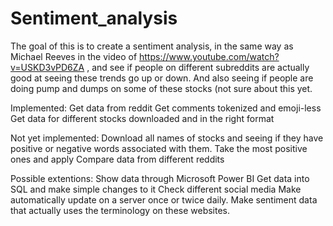 # Sentiment_analysis
 
The goal of this is to create a sentiment analysis, in the same way as Michael Reeves in the video of https://www.youtube.com/watch?v=USKD3vPD6ZA , and see if people on different subreddits are actually good at seeing these trends go up or down. And also seeing if people are doing pump and dumps on some of these stocks (not sure about this yet. 

Implemented:
Get data from reddit
Get comments tokenized and emoji-less
Get data for different stocks downloaded and in the right format


Not yet implemented:
Download all names of stocks and seeing if they have positive or negative words associated with them. 
Take the most positive ones and apply 
Compare data from different reddits

Possible extentions:
Show data through Microsoft Power BI
Get data into SQL and make simple changes to it
Check different social media
Make automatically update on a server once or twice daily. 
Make sentiment data that actually uses the terminology on these websites. 

